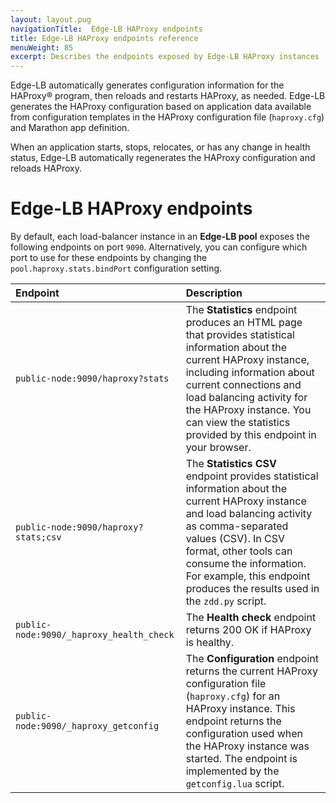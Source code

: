 ```yaml
---
layout: layout.pug
navigationTitle:  Edge-LB HAProxy endpoints
title: Edge-LB HAProxy endpoints reference
menuWeight: 85
excerpt: Describes the endpoints exposed by Edge-LB HAProxy instances
---
```


Edge-LB automatically generates configuration information for the HAProxy&reg; program, then reloads and restarts HAProxy, as needed. Edge-LB generates the HAProxy configuration based on application data available from configuration templates in the HAProxy configuration file (`haproxy.cfg`) and Marathon app definition.

When an application starts, stops, relocates, or has any change in health status, Edge-LB automatically regenerates the HAProxy configuration and reloads HAProxy.

# Edge-LB HAProxy endpoints

By default, each load-balancer instance in an **Edge-LB pool** exposes the following endpoints on port `9090`. Alternatively, you can configure which port to use for these endpoints by changing the `pool.haproxy.stats.bindPort` configuration setting.

| <b>Endpoint</b> | <b>Description</b> |
| :--- | :-------- |
|<code>public-node:9090/haproxy?stats</code> | The **Statistics** endpoint produces an HTML page that provides statistical information about the current HAProxy instance, including information about current connections and load balancing activity for the HAProxy instance. You can view the statistics provided by this endpoint in your browser. |
<code>public-node:9090/haproxy?stats;csv</code> | The **Statistics CSV** endpoint provides statistical information about the current HAProxy instance and load balancing activity as comma-separated values (CSV). In CSV format, other tools can consume the information. For example, this endpoint produces the results used in the `zdd.py` script. |
<code>public-node:9090/_haproxy_health_check</code> | The **Health check** endpoint returns 200 OK if HAProxy is healthy. |
<code>public-node:9090/_haproxy_getconfig</code> | The **Configuration** endpoint returns the current HAProxy configuration file (`haproxy.cfg`) for an HAProxy instance. This endpoint returns the configuration used when the HAProxy instance was started. The endpoint is implemented by the `getconfig.lua` script. |
